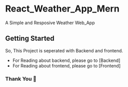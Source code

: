 # React_Weather_App_Mern

A Simple and Resposive Weather Web_App

## Getting Started

So, This Project is seperated with Backend and frontend.

- For Reading about backend, please go to [Backend]
- For Reading about frontend, please go to [Frontend]

### Thank You 🙂
